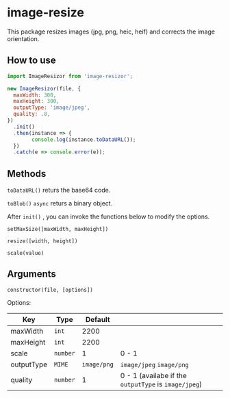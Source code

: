 # image-resize
This package resizes images (jpg, png, heic, heif) and corrects the image orientation.



## How to use

```javascript
import ImageResizor from 'image-resizor';
```

```javascript
new ImageResizor(file, {
  maxWidth: 300,
  maxHeight: 300,
  outputType: 'image/jpeg',
  quality: .8,
})
  .init()
  .then(instance => {
		console.log(instance.toDataURL());
  })
  .catch(e => console.error(e));
```



## Methods

`toDataURL()` returs the base64 code.

`toBlob()` `async` returs a binary object.



After `init()` , you can invoke the functions below to modify the options. 

`setMaxSize([maxWidth, maxHeight])`

`resize([width, height])`

`scale(value)`



## Arguments

`constructor(file, [options])`



Options:

| Key        | Type     | Default     |                                                      |
| ---------- | -------- | ----------- | ---------------------------------------------------- |
| maxWidth   | `int`    | 2200        |                                                      |
| maxHeight  | `int`    | 2200        |                                                      |
| scale      | `number` | 1           | 0 - 1                                                |
| outputType | `MIME`   | `image/png` | `image/jpeg` `image/png`                             |
| quality    | `number` | 1           | 0 - 1 (availabe if the `outputType` is `image/jpeg`) |

